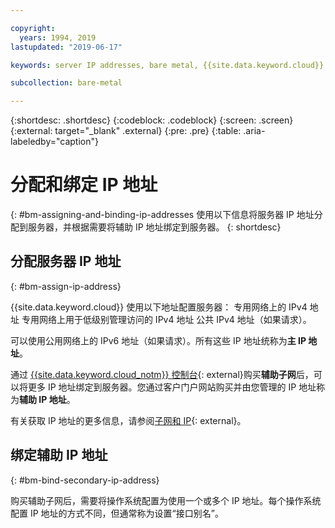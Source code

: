 ```yaml
---

copyright:
  years: 1994, 2019
lastupdated: "2019-06-17"

keywords: server IP addresses, bare metal, {{site.data.keyword.cloud}}

subcollection: bare-metal

---
```


{:shortdesc: .shortdesc}
{:codeblock: .codeblock}
{:screen: .screen}
{:external: target="_blank" .external}
{:pre: .pre}
{:table: .aria-labeledby="caption"}

# 分配和绑定 IP 地址
{: #bm-assigning-and-binding-ip-addresses
使用以下信息将服务器 IP 地址分配到服务器，并根据需要将辅助 IP 地址绑定到服务器。
{: shortdesc}

## 分配服务器 IP 地址
{: #bm-assign-ip-address}

{{site.data.keyword.cloud}} 使用以下地址配置服务器：
专用网络上的 IPv4 地址
专用网络上用于低级别管理访问的 IPv4 地址
公共 IPv4 地址（如果请求）。

可以使用公用网络上的 IPv6 地址（如果请求）。所有这些 IP 地址统称为**主 IP 地址**。

通过 [{{site.data.keyword.cloud_notm}} 控制台](https://cloud.ibm.com){: external}购买**辅助子网**后，可以将更多 IP 地址绑定到服务器。您通过客户门户网站购买并由您管理的 IP 地址称为**辅助 IP 地址**。

有关获取 IP 地址的更多信息，请参阅[子网和 IP](https://cloud.ibm.com/docs/infrastructure/subnets/){: external}。


## 绑定辅助 IP 地址
{: #bm-bind-secondary-ip-address}

购买辅助子网后，需要将操作系统配置为使用一个或多个 IP 地址。每个操作系统配置 IP 地址的方式不同，但通常称为设置“接口别名”。
